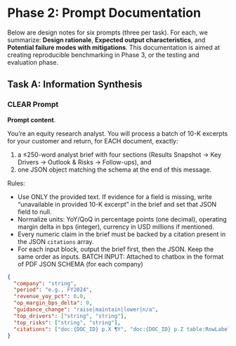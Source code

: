 # Phase 2: Prompt Documentation

Below are design notes for six prompts (three per task). For each, we summarize: **Design rationale**, **Expected output characteristics**, and **Potential failure modes with mitigations**. This documentation is aimed at creating reproducible benchmarking in Phase 3, or the testing and evaluation phase.

## Task A: Information Synthesis
### CLEAR Prompt
**Prompt content**. 

You’re an equity research analyst. You will process a batch of 10-K excerpts for your customer and return, for EACH document, exactly:
1) a ≤250-word analyst brief with four sections (Results Snapshot → Key Drivers → Outlook & Risks → Follow-ups), and
2) one JSON object matching the schema at the end of this message.

Rules:
- Use ONLY the provided text. If evidence for a field is missing, write “unavailable in provided 10-K excerpt” in the brief and set that JSON field to null.
- Normalize units: YoY/QoQ in percentage points (one decimal), operating margin delta in bps (integer), currency in USD millions if mentioned.
- Every numeric claim in the brief must be backed by a citation present in the JSON `citations` array.
- For each input block, output the brief first, then the JSON. Keep the same order as inputs.
BATCH INPUT: Attached to chatbox in the format of PDF
JSON SCHEMA (for each company)

```json
{
  "company": "string",
  "period": "e.g., FY2024",
  "revenue_yoy_pct": 0.0,
  "op_margin_bps_delta": 0,
  "guidance_change": "raise|maintain|lower|n/a",
  "top_drivers": ["string", "string"],
  "top_risks": ["string", "string"],
  "citations": ["doc:{DOC_ID} p.X ¶Y", "doc:{DOC_ID} p.Z table:RowLabel"]
}
```
